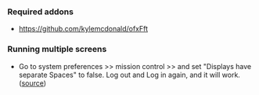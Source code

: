 ### Required addons

- https://github.com/kylemcdonald/ofxFft

### Running multiple screens

- Go to system preferences >> mission control >> and set "Displays have separate Spaces" to false.
Log out and Log in again, and it will work. ([source](https://forum.openframeworks.cc/t/dual-monitor-full-screen/13654/3))

